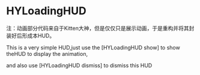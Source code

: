 # HYLoadingHUD

注：动画部分代码来自于Kitten大神，但是仅仅只是展示动画，于是重构并将其封装好后形成本HUD。

This is a very simple HUD,just use the [HYLoadingHUD show] to show theHUD to display the animation,

and also use [HYLoadingHUD dismiss] to dismiss this HUD
